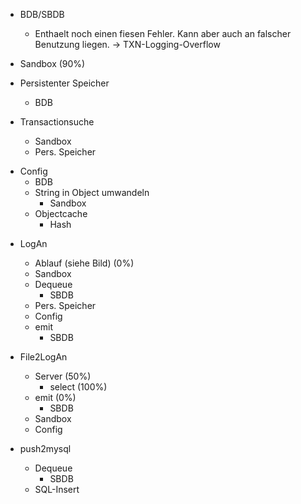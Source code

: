 
* BDB/SBDB
	+ Enthaelt noch einen fiesen Fehler.
	  Kann aber auch an falscher Benutzung liegen.
		-> TXN-Logging-Overflow

* Sandbox (90%)

* Persistenter Speicher
	+ BDB

* Transactionsuche
	+ Sandbox
	+ Pers. Speicher

+ Config
	+ BDB
	+ String in Object umwandeln
		- Sandbox
	+ Objectcache
		- Hash

* LogAn
	+ Ablauf (siehe Bild) (0%)
	+	Sandbox
	+ Dequeue
		- SBDB
	+ Pers. Speicher
	+ Config
	+ emit
		- SBDB

* File2LogAn
	+ Server (50%)
		- select (100%)
	+ emit (0%)
		* SBDB
	+ Sandbox
	+ Config

* push2mysql
	+ Dequeue
		- SBDB
	+ SQL-Insert
